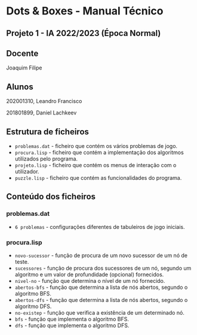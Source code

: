 # Dots & Boxes - Manual Técnico

## Projeto 1 - IA 2022/2023 (Época Normal)

## Docente

Joaquim Filipe

## Alunos

202001310, Leandro Francisco

201801899, Daniel Lachkeev

## Estrutura de ficheiros

- `problemas.dat` - ficheiro que contém os vários problemas de jogo.
- `procura.lisp` - ficheiro que contém a implementação dos algoritmos utilizados pelo programa.
- `projeto.lisp` - ficheiro que contém os menus de interação com o utilizador.
- `puzzle.lisp` - ficheiro que contém as funcionalidades do programa.

## Conteúdo dos ficheiros

### problemas.dat

- `6 problemas` - configurações diferentes de tabuleiros de jogo iniciais.

### procura.lisp

- `novo-sucessor` - função de procura de um novo sucessor de um nó de teste.
- `sucessores` - função de procura dos sucessores de um nó, segundo um algoritmo e um valor de profundidade (opcional) fornecidos.
- `nivel-no` - função que determina o nível de um nó fornecido.
- `abertos-bfs` - função que determina a lista de nós abertos, segundo o algoritmo BFS.
- `abertos-dfs` - função que determina a lista de nós abertos, segundo o algoritmo DFS.
- `no-existep` - função que verifica a existência de um determinado nó.
- `bfs` - função que implementa o algoritmo BFS.
- `dfs` - função que implementa o algoritmo DFS.
